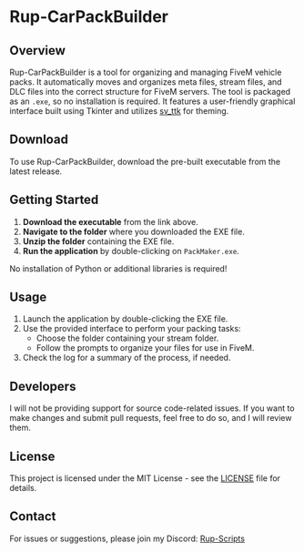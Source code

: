 # Rup-CarPackBuilder

## Overview
Rup-CarPackBuilder is a tool for organizing and managing FiveM vehicle packs. It automatically moves and organizes meta files, stream files, and DLC files into the correct structure for FiveM servers. The tool is packaged as an `.exe`, so no installation is required. It features a user-friendly graphical interface built using Tkinter and utilizes [sv_ttk](https://github.com/rdbende/Sun-Valley-ttk-theme) for theming.

## Download
To use Rup-CarPackBuilder, download the pre-built executable from the latest release.

## Getting Started

1. **Download the executable** from the link above.
2. **Navigate to the folder** where you downloaded the EXE file.
3. **Unzip the folder** containing the EXE file.
4. **Run the application** by double-clicking on `PackMaker.exe`.

No installation of Python or additional libraries is required!

## Usage
1. Launch the application by double-clicking the EXE file.
2. Use the provided interface to perform your packing tasks:
    - Choose the folder containing your stream folder.
    - Follow the prompts to organize your files for use in FiveM.
3. Check the log for a summary of the process, if needed.

## Developers
I will not be providing support for source code-related issues. If you want to make changes and submit pull requests, feel free to do so, and I will review them.

## License
This project is licensed under the MIT License - see the [LICENSE](LICENSE) file for details.

## Contact
For issues or suggestions, please join my Discord: [Rup-Scripts](https://discord.gg/nHu2pZjUGG)
